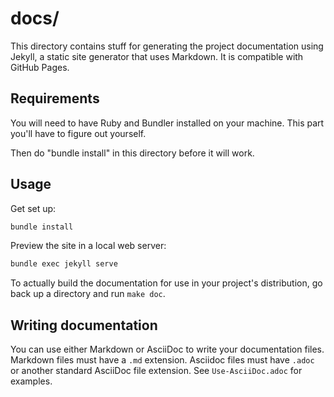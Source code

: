 # docs/

This directory contains stuff for generating the project documentation using Jekyll, a static site generator that uses Markdown. It is compatible with GitHub Pages.

## Requirements

You will need to have Ruby and Bundler installed on your machine. This part you'll have to figure out yourself.

Then do "bundle install" in this directory before it will work.

## Usage

Get set up:

```bash
bundle install
```

Preview the site in a local web server:

```bash
bundle exec jekyll serve
```

To actually build the documentation for use in your project's distribution, go back up a directory and run `make doc`.

## Writing documentation

You can use either Markdown or AsciiDoc to write your documentation files. Markdown files must have a `.md` extension. Asciidoc files must have `.adoc` or another standard AsciiDoc file extension. See `Use-AsciiDoc.adoc` for examples.
